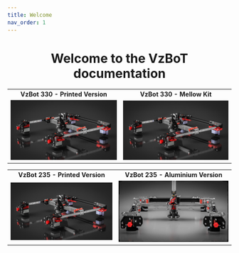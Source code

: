 ```yaml
---
title: Welcome
nav_order: 1
---
```


<style>
    h1, .text-alpha {
    text-align: center !important;
}
</style>

# Welcome to the VzBoT documentation

<style>
table {
    border-collapse: collapse;
    border: none !important;
    background: none !important;
}
table, th, td {
   border: none !important;
   background: none !important;
   text-align: center;
   font-weight: bolder;
}
</style>

| | |
|-|-|
| **VzBot 330 - Printed Version** | **VzBot 330 - Mellow Kit** |
| [![VzBot 330 - Printed Version](./assets/images/manual/vz235_printed/printed_preview.png)](./vz330_printed) | [![VzBot 330 - Mellow Kit](./assets/images/manual/vz235_printed/printed_preview.png)](./vz330_mellow) |

| | |
|-|-|
| **VzBot 235 - Printed Version** | **VzBot 235 - Aluminium Version** |
| [![VzBot 235 - Printed Version](./assets/images/manual/vz235_printed/printed_preview.png)](./vz235_printed) | [![VzBot 235 - Aluminium Version](./assets/images/manual/vz235_alu/alu_preview.png)](./vz235_alu) |